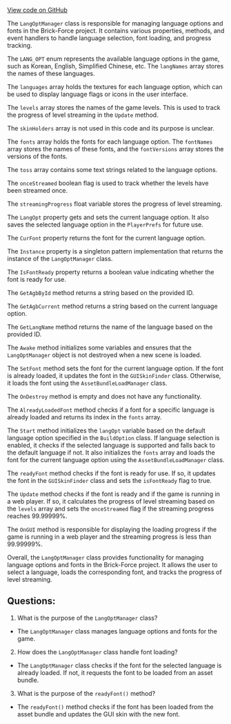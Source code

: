 [View code on GitHub](https://github.com/TieHaxJan/Brick-Force/Assembly-CSharp\LangOptManager.cs)

The `LangOptManager` class is responsible for managing language options and fonts in the Brick-Force project. It contains various properties, methods, and event handlers to handle language selection, font loading, and progress tracking.

The `LANG_OPT` enum represents the available language options in the game, such as Korean, English, Simplified Chinese, etc. The `langNames` array stores the names of these languages.

The `languages` array holds the textures for each language option, which can be used to display language flags or icons in the user interface.

The `levels` array stores the names of the game levels. This is used to track the progress of level streaming in the `Update` method.

The `skinHolders` array is not used in this code and its purpose is unclear.

The `fonts` array holds the fonts for each language option. The `fontNames` array stores the names of these fonts, and the `fontVersions` array stores the versions of the fonts.

The `toss` array contains some text strings related to the language options.

The `onceStreamed` boolean flag is used to track whether the levels have been streamed once.

The `streamingProgress` float variable stores the progress of level streaming.

The `LangOpt` property gets and sets the current language option. It also saves the selected language option in the `PlayerPrefs` for future use.

The `CurFont` property returns the font for the current language option.

The `Instance` property is a singleton pattern implementation that returns the instance of the `LangOptManager` class.

The `IsFontReady` property returns a boolean value indicating whether the font is ready for use.

The `GetAgbById` method returns a string based on the provided ID.

The `GetAgbCurrent` method returns a string based on the current language option.

The `GetLangName` method returns the name of the language based on the provided ID.

The `Awake` method initializes some variables and ensures that the `LangOptManager` object is not destroyed when a new scene is loaded.

The `SetFont` method sets the font for the current language option. If the font is already loaded, it updates the font in the `GUISkinFinder` class. Otherwise, it loads the font using the `AssetBundleLoadManager` class.

The `OnDestroy` method is empty and does not have any functionality.

The `AlreadyLoadedFont` method checks if a font for a specific language is already loaded and returns its index in the `fonts` array.

The `Start` method initializes the `langOpt` variable based on the default language option specified in the `BuildOption` class. If language selection is enabled, it checks if the selected language is supported and falls back to the default language if not. It also initializes the `fonts` array and loads the font for the current language option using the `AssetBundleLoadManager` class.

The `readyFont` method checks if the font is ready for use. If so, it updates the font in the `GUISkinFinder` class and sets the `isFontReady` flag to true.

The `Update` method checks if the font is ready and if the game is running in a web player. If so, it calculates the progress of level streaming based on the `levels` array and sets the `onceStreamed` flag if the streaming progress reaches 99.99999%.

The `OnGUI` method is responsible for displaying the loading progress if the game is running in a web player and the streaming progress is less than 99.99999%.

Overall, the `LangOptManager` class provides functionality for managing language options and fonts in the Brick-Force project. It allows the user to select a language, loads the corresponding font, and tracks the progress of level streaming.
## Questions: 
 1. What is the purpose of the `LangOptManager` class?
- The `LangOptManager` class manages language options and fonts for the game.
2. How does the `LangOptManager` class handle font loading?
- The `LangOptManager` class checks if the font for the selected language is already loaded. If not, it requests the font to be loaded from an asset bundle.
3. What is the purpose of the `readyFont()` method?
- The `readyFont()` method checks if the font has been loaded from the asset bundle and updates the GUI skin with the new font.